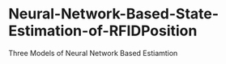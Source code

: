 # Neural-Network-Based-State-Estimation-of-RFIDPosition
Three Models of Neural Network Based Estiamtion
